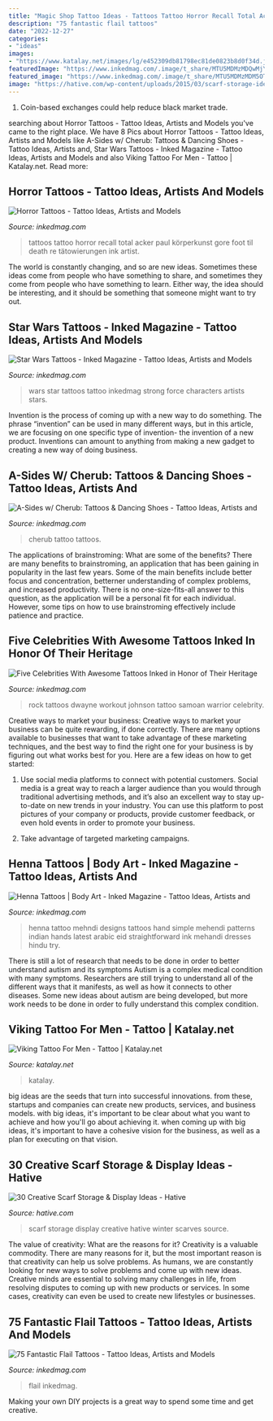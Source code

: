 ```yaml
---
title: "Magic Shop Tattoo Ideas - Tattoos Tattoo Horror Recall Total Acker Paul Körperkunst Gore Foot Til Death Re Tätowierungen Ink Artist"
description: "75 fantastic flail tattoos"
date: "2022-12-27"
categories:
- "ideas"
images:
- "https://www.katalay.net/images/lg/e452309db81798ec81de0823b8d0f34d.jpg"
featuredImage: "https://www.inkedmag.com/.image/t_share/MTU5MDMzMDQwMjYxMjI4MTgx/0f8dd6feb1ccc3a0ebb28431eaf79672.jpg"
featured_image: "https://www.inkedmag.com/.image/t_share/MTU5MDMzMDM5OTkxMzUwOTMz/img_9224.jpg"
image: "https://hative.com/wp-content/uploads/2015/03/scarf-storage-ideas/4-creative-scarf-storage-and-display-ideas.jpg"
---
```



1. Coin-based exchanges could help reduce black market trade.

	

		
searching about Horror Tattoos - Tattoo Ideas, Artists and Models you've came to the right place. We have 8 Pics about Horror Tattoos - Tattoo Ideas, Artists and Models like A-Sides w/ Cherub: Tattoos &amp; Dancing Shoes - Tattoo Ideas, Artists and, Star Wars Tattoos - Inked Magazine - Tattoo Ideas, Artists and Models and also Viking Tattoo For Men - Tattoo | Katalay.net. Read more:
		
    
## Horror Tattoos - Tattoo Ideas, Artists And Models

<img loading=lazy src="https://www.inkedmag.com/.image/t_share/MTU5MDMzMDQwMjYxMjI4MTgx/0f8dd6feb1ccc3a0ebb28431eaf79672.jpg" onerror="this.onerror=null;this.src='https://tse4.mm.bing.net/th?id=OIP.pzNoehJ-E3yCO6vJsFyxiAHaMj&amp;pid=15.1';" alt="Horror Tattoos - Tattoo Ideas, Artists and Models">

_Source: inkedmag.com_

>tattoos tattoo horror recall total acker paul körperkunst gore foot til death re tätowierungen ink artist. 

	

The world is constantly changing, and so are new ideas. Sometimes these ideas come from people who have something to share, and sometimes they come from people who have something to learn. Either way, the idea should be interesting, and it should be something that someone might want to try out.

    
## Star Wars Tattoos - Inked Magazine - Tattoo Ideas, Artists And Models

<img loading=lazy src="https://www.inkedmag.com/.image/t_share/MTU5MDMyNTMwNzY2MzQxOTEy/sw_veature.jpg" onerror="this.onerror=null;this.src='https://tse1.mm.bing.net/th?id=OIP.BP7TEZ9Y0FsDgQwFT8-N0wHaHa&amp;pid=15.1';" alt="Star Wars Tattoos - Inked Magazine - Tattoo Ideas, Artists and Models">

_Source: inkedmag.com_

>wars star tattoos tattoo inkedmag strong force characters artists stars. 

	

Invention is the process of coming up with a new way to do something. The phrase “invention” can be used in many different ways, but in this article, we are focusing on one specific type of invention- the invention of a new product. Inventions can amount to anything from making a new gadget to creating a new way of doing business.

    
## A-Sides W/ Cherub: Tattoos &amp; Dancing Shoes - Tattoo Ideas, Artists And

<img loading=lazy src="https://www.inkedmag.com/.image/t_share/MTU5MDMzMDM5OTkxMzUwOTMz/img_9224.jpg" onerror="this.onerror=null;this.src='https://tse2.mm.bing.net/th?id=OIP.zbrYK7EvB1exoFpPORsOTAHaE8&amp;pid=15.1';" alt="A-Sides w/ Cherub: Tattoos &amp; Dancing Shoes - Tattoo Ideas, Artists and">

_Source: inkedmag.com_

>cherub tattoo tattoos. 

	

The applications of brainstroming: What are some of the benefits?
There are many benefits to brainstroming, an application that has been gaining in popularity in the last few years. Some of the main benefits include better focus and concentration, betterner understanding of complex problems, and increased productivity. There is no one-size-fits-all answer to this question, as the application will be a personal fit for each individual. However, some tips on how to use brainstroming effectively include patience and practice.

    
## Five Celebrities With Awesome Tattoos Inked In Honor Of Their Heritage

<img loading=lazy src="https://www.inkedmag.com/.image/t_share/MTU5MDMyNTI0MzI1NTI5MzY4/the-rock-tattoos.jpg" onerror="this.onerror=null;this.src='https://tse3.mm.bing.net/th?id=OIP.hyLLdKNp5IkMrwCHkKpgUwHaHa&amp;pid=15.1';" alt="Five Celebrities With Awesome Tattoos Inked in Honor of Their Heritage">

_Source: inkedmag.com_

>rock tattoos dwayne workout johnson tattoo samoan warrior celebrity. 

	

Creative ways to market your business:
Creative ways to market your business can be quite rewarding, if done correctly. There are many options available to businesses that want to take advantage of these marketing techniques, and the best way to find the right one for your business is by figuring out what works best for you. Here are a few ideas on how to get started: 
1. Use social media platforms to connect with potential customers. Social media is a great way to reach a larger audience than you would through traditional advertising methods, and it’s also an excellent way to stay up-to-date on new trends in your industry. You can use this platform to post pictures of your company or products, provide customer feedback, or even hold events in order to promote your business. 

2. Take advantage of targeted marketing campaigns.

    
## Henna Tattoos | Body Art - Inked Magazine - Tattoo Ideas, Artists And

<img loading=lazy src="https://www.inkedmag.com/.image/t_share/MTU5MDMxOTgyMzUyMTgwODg1/fc73c1d1bc2f79c617dd7e527d6fc138.jpg" onerror="this.onerror=null;this.src='https://tse1.mm.bing.net/th?id=OIP.AA9BGL2pBe-NU5yusVAkpQHaLJ&amp;pid=15.1';" alt="Henna Tattoos | Body Art - Inked Magazine - Tattoo Ideas, Artists and">

_Source: inkedmag.com_

>henna tattoo mehndi designs tattoos hand simple mehendi patterns indian hands latest arabic eid straightforward ink mehandi dresses hindu try. 

	

There is still a lot of research that needs to be done in order to better understand autism and its symptoms
Autism is a complex medical condition with many symptoms. Researchers are still trying to understand all of the different ways that it manifests, as well as how it connects to other diseases. Some new ideas about autism are being developed, but more work needs to be done in order to fully understand this complex condition.

    
## Viking Tattoo For Men - Tattoo | Katalay.net

<img loading=lazy src="https://www.katalay.net/images/lg/e452309db81798ec81de0823b8d0f34d.jpg" onerror="this.onerror=null;this.src='https://tse2.mm.bing.net/th?id=OIP.2YHdV4CXg9Mh2Co7lU5n2AAAAA&amp;pid=15.1';" alt="Viking Tattoo For Men - Tattoo | Katalay.net">

_Source: katalay.net_

>katalay. 

	

big ideas are the seeds that turn into successful innovations. from these, startups and companies can create new products, services, and business models. with big ideas, it's important to be clear about what you want to achieve and how you'll go about achieving it. when coming up with big ideas, it's important to have a cohesive vision for the business, as well as a plan for executing on that vision.

    
## 30 Creative Scarf Storage &amp; Display Ideas - Hative

<img loading=lazy src="https://hative.com/wp-content/uploads/2015/03/scarf-storage-ideas/4-creative-scarf-storage-and-display-ideas.jpg" onerror="this.onerror=null;this.src='https://tse4.mm.bing.net/th?id=OIP.rnm8gfVyBMAJM-78RhnqxwHaJ4&amp;pid=15.1';" alt="30 Creative Scarf Storage &amp; Display Ideas - Hative">

_Source: hative.com_

>scarf storage display creative hative winter scarves source. 

	

The value of creativity: What are the reasons for it?
Creativity is a valuable commodity. There are many reasons for it, but the most important reason is that creativity can help us solve problems. As humans, we are constantly looking for new ways to solve problems and come up with new ideas. Creative minds are essential to solving many challenges in life, from resolving disputes to coming up with new products or services. In some cases, creativity can even be used to create new lifestyles or businesses.

    
## 75 Fantastic Flail Tattoos - Tattoo Ideas, Artists And Models

<img loading=lazy src="https://www.inkedmag.com/.image/t_share/MTgyODkwODgwMDE1ODAzNzQ0/flail-tattoos-copy.jpg" onerror="this.onerror=null;this.src='https://tse4.mm.bing.net/th?id=OIP.CGT6gbkq244kU8jyZZRv8AHaD4&amp;pid=15.1';" alt="75 Fantastic Flail Tattoos - Tattoo Ideas, Artists and Models">

_Source: inkedmag.com_

>flail inkedmag. 

	

Making your own DIY projects is a great way to spend some time and get creative.

